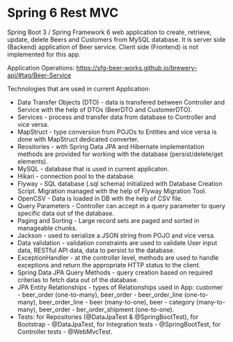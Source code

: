 # Spring 6 Rest MVC

Spring Boot 3 / Spring Framework 6 web application to create, retrieve, update, delete Beers and Customers from MySQL database.
It is server side (Backend) application of Beer service. Client side (Frontend) is not implemented for this app.

Application Operations: https://sfg-beer-works.github.io/brewery-api/#tag/Beer-Service

Technologies that are used in current Application:
- Data Transfer Objects (DTO) - data is transfered between Controller and Service with the help of DTOs (BeerDTO and CustomerDTO). 
- Services - process and transfer data from database to Controller and vice versa.
- MapStruct - type conversion from POJOs to Entities and vice versa is done with MapStruct dedicated converter.
- Reositories - with Spring Data JPA and Hibernate implementation methods are provided for working with the database (persist/delete/get elements).
- MySQL - database that is used in current applicaton.
- Hikari - connection pool to the database.
- Flyway - SQL database (.sql schema) initialized with Database Creation Script. Migration managed with the help of Flyway Migration Tool.
- OpenCSV - Data is loaded in DB with the help of CSV file.
- Query Parameters - Controller can accept in a query parameter to query specific data out of the database.
- Paging and Sorting - Large record sets are paged and sorted in manageable chunks.
- Jackson - used to serialize a JSON string from POJO and vice versa.
- Data validation - validation constraints are used to validate User input data, RESTful API data, data to persist to the database.
- ExceptionHandler - at the controller level, methods are used to handle exceptions and return the appropriate HTTP status to the client.
- Spring Data JPA Query Methods - query creation based on required criterias to fetch data out of the database. 
- JPA Entity Relationships - types of Relationships used in App:
customer - beer_order (one-to-many), 
beer_order - beer_order_line (one-to-many), 
beer_order_line - beer (many-to-one),
beer - category (many-to-many),
beer_order - ber_order_shipment (one-to-one).
- Tests:
for Repositories (@DataJpaTest & @SpringBootTest),
for Bootstrap - @DataJpaTest,
for Integration tests - @SpringBootTest,
for Controller tests - @WebMvcTest.

